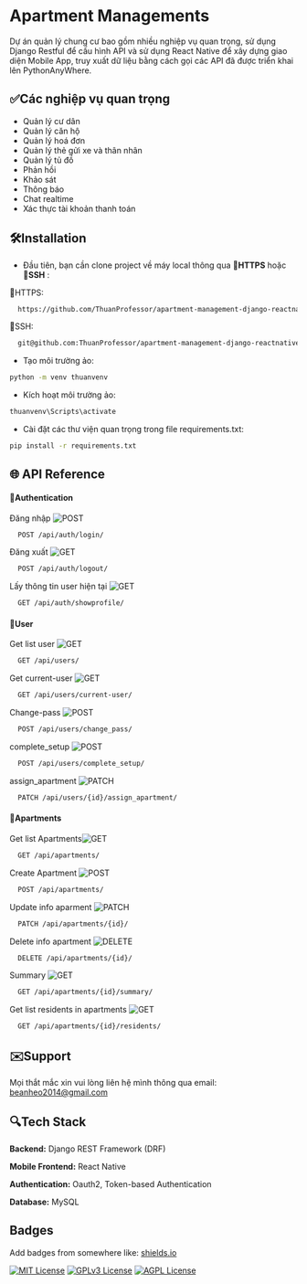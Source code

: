 
# **Apartment Managements**

Dự án quản lý chung cư bao gồm nhiều nghiệp vụ quan trọng, sử dụng Django Restful để cấu hình API và sử dụng React Native để xây dựng giao diện Mobile App, truy xuất dữ liệu bằng cách gọi các API đã được triển khai lên PythonAnyWhere.
    


## ✅Các nghiệp vụ quan trọng
- Quản lý cư dân
- Quản lý căn hộ
- Quản lý hoá đơn
- Quản lý thẻ gửi xe và thân nhân
- Quản lý tủ đồ
- Phản hồi
- Khảo sát
- Thông báo
- Chat realtime
- Xác thực tài khoản thanh toán



## 🛠️Installation

- Đầu tiên, bạn cần clone project về máy local thông qua **🔗HTTPS** hoặc **🔗SSH** :

🔗HTTPS:
```bash
  https://github.com/ThuanProfessor/apartment-management-django-reactnative.git
```
🔗SSH:
```bash
  git@github.com:ThuanProfessor/apartment-management-django-reactnative.git
```

- Tạo môi trường ảo:
```bash
python -m venv thuanvenv
```
- Kích hoạt môi trường ảo:
```bash
thuanvenv\Scripts\activate
```
- Cài đặt các thư viện quan trọng trong file requirements.txt:
```bash
pip install -r requirements.txt
```



## 🌐 API Reference

#### 🔐Authentication

Đăng nhập
![POST](https://img.shields.io/badge/-POST-brightgreen)  
```bash 
  POST /api/auth/login/
```
Đăng xuất
![GET](https://img.shields.io/badge/-GET-blue)  
```bash 
  POST /api/auth/logout/
```


Lấy thông tin user hiện tại
![GET](https://img.shields.io/badge/-GET-blue)  
```bash 
  GET /api/auth/showprofile/
```
#### 👤User
Get list user
![GET](https://img.shields.io/badge/-GET-blue)  
```bash 
  GET /api/users/
```
Get current-user
![GET](https://img.shields.io/badge/-GET-blue)  
```bash  
  GET /api/users/current-user/
```
Change-pass
![POST](https://img.shields.io/badge/-POST-brightgreen)  
```bash 
  POST /api/users/change_pass/
```
complete_setup
![POST](https://img.shields.io/badge/-POST-brightgreen)  
```bash 
  POST /api/users/complete_setup/
```
assign_apartment
![PATCH](https://img.shields.io/badge/-PATCH-lightblue)  
```bash 
  PATCH /api/users/{id}/assign_apartment/
```
#### 🏢Apartments
Get list Apartments![GET](https://img.shields.io/badge/-GET-blue)  
```bash 
  GET /api/apartments/
```
Create Apartment
![POST](https://img.shields.io/badge/-POST-brightgreen)  
```bash 
  POST /api/apartments/
```
Update info aparment
![PATCH](https://img.shields.io/badge/-PATCH-lightblue)  
```bash 
  PATCH /api/apartments/{id}/
```
Delete info apartment
![DELETE](https://img.shields.io/badge/-DELETE-red)  
```bash 
  DELETE /api/apartments/{id}/
```
Summary
![GET](https://img.shields.io/badge/-GET-blue)  
```bash 
  GET /api/apartments/{id}/summary/
```
Get list residents in apartments
![GET](https://img.shields.io/badge/-GET-blue)  
```bash 
  GET /api/apartments/{id}/residents/
```





## ✉️Support

Mọi thắt mắc xin vui lòng liên hệ mình thông qua email: beanheo2014@gmail.com


## 🔍Tech Stack

**Backend:** Django REST Framework (DRF)

**Mobile Frontend:** React Native

**Authentication:** Oauth2, Token-based Authentication

**Database:** MySQL


## Badges

Add badges from somewhere like: [shields.io](https://shields.io/)

[![MIT License](https://img.shields.io/badge/License-MIT-green.svg)](https://choosealicense.com/licenses/mit/)
[![GPLv3 License](https://img.shields.io/badge/License-GPL%20v3-yellow.svg)](https://opensource.org/licenses/)
[![AGPL License](https://img.shields.io/badge/license-AGPL-blue.svg)](http://www.gnu.org/licenses/agpl-3.0)

